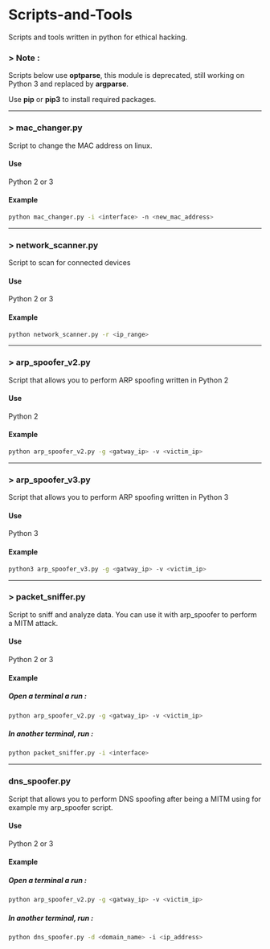 # Scripts-and-Tools
Scripts and tools written in python for ethical hacking.

### > Note :
Scripts below use **optparse**, this module is deprecated, still working on Python 3 and replaced by **argparse**.

Use **pip** or **pip3** to install required packages.
___
### > mac_changer.py
Script to change the MAC address on linux.

#### Use
Python 2 or 3

#### Example
```Bash
python mac_changer.py -i <interface> -n <new_mac_address>
```
___
### > network_scanner.py
Script to scan for connected devices

#### Use
Python 2 or 3

#### Example
```Bash
python network_scanner.py -r <ip_range>
```
___
### > arp_spoofer_v2.py
Script that allows you to perform ARP spoofing written in Python 2

#### Use
Python 2

#### Example
```Bash
python arp_spoofer_v2.py -g <gatway_ip> -v <victim_ip>
```
___
### > arp_spoofer_v3.py
Script that allows you to perform ARP spoofing written in Python 3

#### Use
Python 3

#### Example
```Bash
python3 arp_spoofer_v3.py -g <gatway_ip> -v <victim_ip>
```
___
### > packet_sniffer.py
Script to sniff and analyze data. You can use it with arp_spoofer to perform a MITM attack.

#### Use
Python 2 or 3

#### Example
##### Open a terminal a run : 
```Bash
python arp_spoofer_v2.py -g <gatway_ip> -v <victim_ip>
```
##### In another terminal, run : 
```Bash
python packet_sniffer.py -i <interface>
```
___
### dns_spoofer.py
Script that allows you to perform DNS spoofing after being a MITM using for example my arp_spoofer script.

#### Use
Python 2 or 3

#### Example
##### Open a terminal a run : 
```Bash
python arp_spoofer_v2.py -g <gatway_ip> -v <victim_ip>
```
##### In another terminal, run : 
```Bash
python dns_spoofer.py -d <domain_name> -i <ip_address>
```
